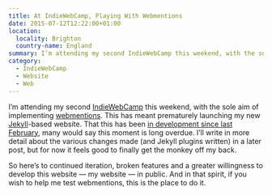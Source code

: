 ```yaml
---
title: At IndieWebCamp, Playing With Webmentions
date: 2015-07-12T12:22:00+01:00
location:
  locality: Brighton
  country-name: England
summary: I’m attending my second IndieWebCamp this weekend, with the sole aim of implementing webmentions. This has meant prematurely launching my new Jekyll-based website. That this has been in development since last February, many would say this moment is long overdue.
category:
  - IndieWebCamp
  - Website
  - Web
---
```

I’m attending my second [IndieWebCamp][1] this weekend, with the sole aim of implementing [webmentions][2]. This has meant prematurely launching my new [Jekyll][3]-based website. That this has been [in development since last February][4], many would say this moment is long overdue. I’ll write in more detail about the various changes made (and Jekyll plugins written) in a later post, but for now it feels good to finally get the monkey off my back.

So here’s to continued iteration, broken features and a greater willingness to develop this website — my website — in public. And in that spirit, if you wish to help me test webmentions, this is the place to do it.

[1]: https://indieweb.org/2015/Brighton
[2]: https://indieweb.org/Webmention
[3]: https://jekyllrb.com
[4]: https://github.com/paulrobertlloyd/paulrobertlloyd-v3/commit/cd1a3375d75fa41908486cad94b67856c65f5744
